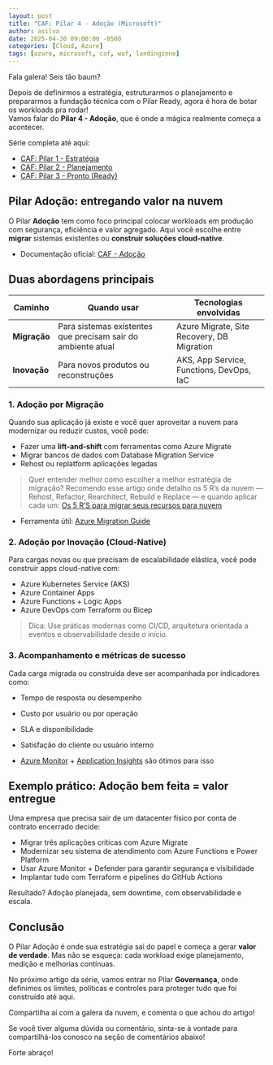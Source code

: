 ```yaml
---
layout: post
title: "CAF: Pilar 4 - Adoção (Microsoft)"
author: asilva
date: 2025-04-30 09:00:00 -0500
categories: [Cloud, Azure]
tags: [azure, microsoft, caf, waf, landingzone]
---
```


Fala galera! Seis tão baum?

Depois de definirmos a estratégia, estruturarmos o planejamento e prepararmos a fundação técnica com o Pilar Ready, agora é hora de botar os workloads pra rodar!  
Vamos falar do **Pilar 4 - Adoção**, que é onde a mágica realmente começa a acontecer.

Série completa até aqui:

- [CAF: Pilar 1 - Estratégia](https://unicast.com.br/posts/caf-pilar-1-estrategia-microsoft)
- [CAF: Pilar 2 - Planejamento](https://unicast.com.br/posts/caf-pilar-2-planejamento-microsoft)
- [CAF: Pilar 3 - Pronto (Ready)](https://unicast.com.br/posts/caf-pilar-3-pronto-ready-microsoft)

## **Pilar Adoção: entregando valor na nuvem**

O Pilar **Adoção** tem como foco principal colocar workloads em produção com segurança, eficiência e valor agregado. Aqui você escolhe entre **migrar** sistemas existentes ou **construir soluções cloud-native**.

- Documentação oficial: [CAF - Adoção](https://learn.microsoft.com/pt-br/azure/cloud-adoption-framework/adopt/)

## **Duas abordagens principais**

| **Caminho**   | **Quando usar**                                              | **Tecnologias envolvidas**                 |
|---------------|--------------------------------------------------------------|--------------------------------------------|
| **Migração**  | Para sistemas existentes que precisam sair do ambiente atual | Azure Migrate, Site Recovery, DB Migration |
| **Inovação**  | Para novos produtos ou reconstruções                         | AKS, App Service, Functions, DevOps, IaC   |

### 1. **Adoção por Migração**

Quando sua aplicação já existe e você quer aproveitar a nuvem para modernizar ou reduzir custos, você pode:

- Fazer uma **lift-and-shift** com ferramentas como Azure Migrate
- Migrar bancos de dados com Database Migration Service
- Rehost ou replatform aplicações legadas

> Quer entender melhor como escolher a melhor estratégia de migração? Recomendo esse artigo onde detalho os 5 R’s da nuvem — Rehost, Refactor, Rearchitect, Rebuild e Replace — e quando aplicar cada um:  <a href="https://unicast.com.br/posts/os-5-rs-para-migrar-seus-recursos-para-nuvem/" target="_blank">Os 5 R’S para migrar seus recursos para nuvem</a>

- Ferramenta útil: [Azure Migration Guide](https://learn.microsoft.com/en-us/azure/cloud-adoption-framework/migrate/)

### 2. **Adoção por Inovação (Cloud-Native)**

Para cargas novas ou que precisam de escalabilidade elástica, você pode construir apps cloud-native com:

- Azure Kubernetes Service (AKS)
- Azure Container Apps
- Azure Functions + Logic Apps
- Azure DevOps com Terraform ou Bicep

> Dica: Use práticas modernas como CI/CD, arquitetura orientada a eventos e observabilidade desde o início.

### 3. **Acompanhamento e métricas de sucesso**

Cada carga migrada ou construída deve ser acompanhada por indicadores como:

- Tempo de resposta ou desempenho
- Custo por usuário ou por operação
- SLA e disponibilidade
- Satisfação do cliente ou usuário interno

- [Azure Monitor](https://learn.microsoft.com/pt-br/azure/azure-monitor/overview) + [Application Insights](https://learn.microsoft.com/pt-br/azure/azure-monitor/app/app-insights-overview) são ótimos para isso

## **Exemplo prático: Adoção bem feita = valor entregue**

Uma empresa que precisa sair de um datacenter físico por conta de contrato encerrado decide:

- Migrar três aplicações críticas com Azure Migrate
- Modernizar seu sistema de atendimento com Azure Functions e Power Platform
- Usar Azure Monitor + Defender para garantir segurança e visibilidade
- Implantar tudo com Terraform e pipelines do GitHub Actions

Resultado? Adoção planejada, sem downtime, com observabilidade e escala.

## **Conclusão**

O Pilar Adoção é onde sua estratégia sai do papel e começa a gerar **valor de verdade**. Mas não se esqueça: cada workload exige planejamento, medição e melhorias contínuas.

No próximo artigo da série, vamos entrar no Pilar **Governança**, onde definimos os limites, políticas e controles para proteger tudo que foi construído até aqui.

Compartilha aí com a galera da nuvem, e comenta o que achou do artigo!

Se você tiver alguma dúvida ou comentário, sinta-se à vontade para compartilhá-los conosco na seção de comentários abaixo!

Forte abraço!  
